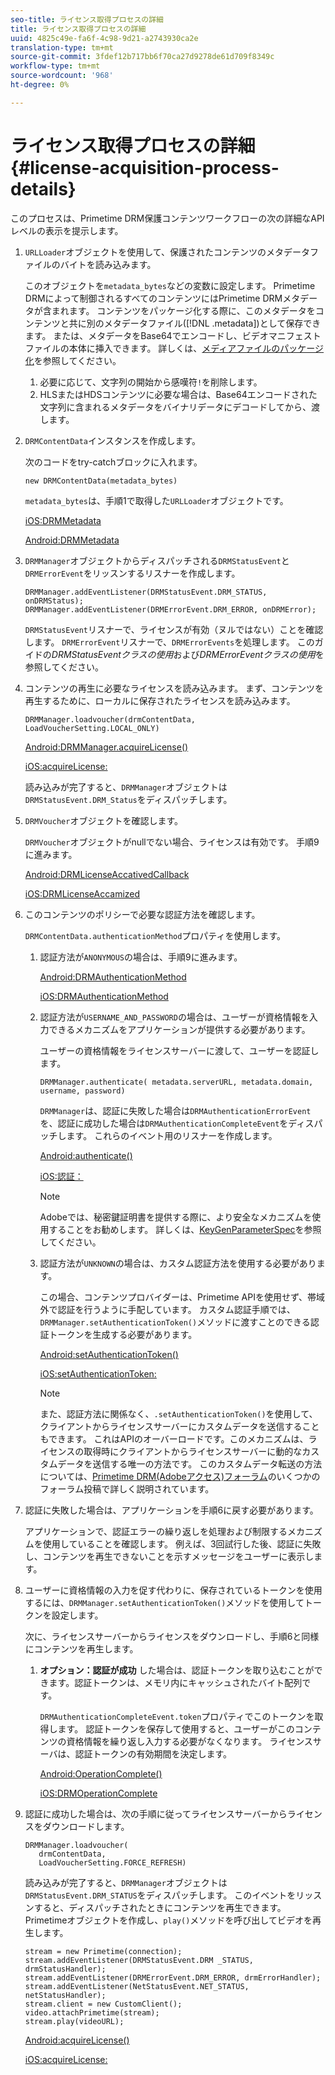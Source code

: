 ```yaml
---
seo-title: ライセンス取得プロセスの詳細
title: ライセンス取得プロセスの詳細
uuid: 4825c49e-fa6f-4c98-9d21-a2743930ca2e
translation-type: tm+mt
source-git-commit: 3fdef12b717bb6f70ca27d9278de61d709f8349c
workflow-type: tm+mt
source-wordcount: '968'
ht-degree: 0%

---
```



# ライセンス取得プロセスの詳細{#license-acquisition-process-details}

このプロセスは、Primetime DRM保護コンテンツワークフローの次の詳細なAPIレベルの表示を提示します。

1. `URLLoader`オブジェクトを使用して、保護されたコンテンツのメタデータファイルのバイトを読み込みます。

   このオブジェクトを`metadata_bytes`などの変数に設定します。 Primetime DRMによって制御されるすべてのコンテンツにはPrimetime DRMメタデータが含まれます。 コンテンツをパッケージ化する際に、このメタデータをコンテンツと共に別のメタデータファイル([!DNL .metadata])として保存できます。 または、メタデータをBase64でエンコードし、ビデオマニフェストファイルの本体に挿入できます。 詳しくは、[メディアファイルのパッケージ化](../protecting-content/packaging-media-overview/packaging-media-files.md)を参照してください。
   1. 必要に応じて、文字列の開始から感嘆符`!`を削除します。
   1. HLSまたはHDSコンテンツに必要な場合は、Base64エンコードされた文字列に含まれるメタデータをバイナリデータにデコードしてから、渡します。
1. `DRMContentData`インスタンスを作成します。

   次のコードをtry-catchブロックに入れます。

   ```
   new DRMContentData(metadata_bytes)
   ```

   `metadata_bytes`は、手順1で取得した`URLLoader`オブジェクトです。

   [iOS:DRMMetadata](https://help.adobe.com/en_US/primetime/api/drm-apis/client/ios/interface_d_r_m_metadata.html)

   [Android:DRMMetadata](https://help.adobe.com/en_US/primetime/api/drm-apis/client/android/index.html)

1. `DRMManager`オブジェクトからディスパッチされる`DRMStatusEvent`と`DRMErrorEvent`をリッスンするリスナーを作成します。

   ```
   DRMManager.addEventListener(DRMStatusEvent.DRM_STATUS, onDRMStatus); 
   DRMManager.addEventListener(DRMErrorEvent.DRM_ERROR, onDRMError);
   ```

   `DRMStatusEvent`リスナーで、ライセンスが有効（ヌルではない）ことを確認します。 `DRMErrorEvent`リスナーで、`DRMErrorEvents`を処理します。 このガイドの&#x200B;*DRMStatusEventクラスの使用*&#x200B;および&#x200B;*DRMErrorEventクラスの使用*&#x200B;を参照してください。

1. コンテンツの再生に必要なライセンスを読み込みます。
まず、コンテンツを再生するために、ローカルに保存されたライセンスを読み込みます。

   ```
   DRMManager.loadvoucher(drmContentData, LoadVoucherSetting.LOCAL_ONLY)
   ```

   [Android:DRMManager.acquireLicense()](https://help.adobe.com/en_US/primetime/api/drm-apis/client/android/com/adobe/ave/drm/DRMManager.html#acquireLicense(com.adobe.ave.drm.DRMMetadata,%20com.adobe.ave.drm.DRMAcquireLicenseSettings,%20com.adobe.ave.drm.DRMOperationErrorCallback,%20com.adobe.ave.drm.DRMLicenseAcquiredCallback))

   [iOS:acquireLicense:](https://help.adobe.com/en_US/primetime/api/drm-apis/client/ios/interface_d_r_m_manager.html#a52accb5ed5b49d6e5d91277d78279f1b)

   読み込みが完了すると、`DRMManager`オブジェクトは`DRMStatusEvent.DRM_Status`をディスパッチします。

1. `DRMVoucher`オブジェクトを確認します。


   `DRMVoucher`オブジェクトがnullでない場合、ライセンスは有効です。 手順9に進みます。

   [Android:DRMLicenseAccativedCallback](https://help.adobe.com/en_US/primetime/api/drm-apis/client/android/com/adobe/ave/drm/DRMLicenseAcquiredCallback.html)

   [iOS:DRMLicenseAccamized](https://help.adobe.com/en_US/primetime/api/drm-apis/client/ios/_d_r_m_interface_8h.html#afe5a9e3a003f312ee268d9b00927fa6d)
1. このコンテンツのポリシーで必要な認証方法を確認します。

   `DRMContentData.authenticationMethod`プロパティを使用します。
   1. 認証方法が`ANONYMOUS`の場合は、手順9に進みます。 

      [Android:DRMAuthenticationMethod](https://help.adobe.com/en_US/primetime/api/drm-apis/client/android/index.html?com/adobe/ave/drm/DRMLicenseAcquiredCallback.html)

      [iOS:DRMAuthenticationMethod](https://help.adobe.com/en_US/primetime/api/drm-apis/client/ios/_d_r_m_interface_8h.html#a2003f29af93898b52a4123c2dd92c457)
   1. 認証方法が`USERNAME_AND_PASSWORD`の場合は、ユーザーが資格情報を入力できるメカニズムをアプリケーションが提供する必要があります。

      ユーザーの資格情報をライセンスサーバーに渡して、ユーザーを認証します。

      ```
      DRMManager.authenticate( metadata.serverURL, metadata.domain, username, password)
      ```

      `DRMManager`は、認証に失敗した場合は`DRMAuthenticationErrorEvent`を、認証に成功した場合は`DRMAuthenticationCompleteEvent`をディスパッチします。 これらのイベント用のリスナーを作成します。

      [Android:authenticate()](https://help.adobe.com/en_US/primetime/api/drm-apis/client/android/com/adobe/ave/drm/DRMManager.html#authenticate(com.adobe.ave.drm.DRMMetadata,%20java.lang.String,%20java.lang.String,%20java.lang.String,%20java.lang.String,%20com.adobe.ave.drm.DRMOperationErrorCallback,%20com.adobe.ave.drm.DRMAuthenticationCompleteCallback))

      [iOS:認証：](https://help.adobe.com/en_US/primetime/api/drm-apis/client/ios/interface_d_r_m_manager.html#a169c1441f196a834094a8e0f5ecb4aca)

      >[!NOTE]
      >
      >Adobeでは、秘密鍵証明書を提供する際に、より安全なメカニズムを使用することをお勧めします。 詳しくは、[KeyGenParameterSpec](https://developer.android.com/reference/android/security/keystore/KeyGenParameterSpec.html)を参照してください。

   1. 認証方法が`UNKNOWN`の場合は、カスタム認証方法を使用する必要があります。

      この場合、コンテンツプロバイダーは、Primetime APIを使用せず、帯域外で認証を行うように手配しています。 カスタム認証手順では、`DRMManager.setAuthenticationToken()`メソッドに渡すことのできる認証トークンを生成する必要があります。

      [Android:setAuthenticationToken()](https://help.adobe.com/en_US/primetime/api/drm-apis/client/android/com/adobe/ave/drm/DRMManager.html#setAuthenticationToken(com.adobe.ave.drm.DRMMetadata,%20java.lang.String,%20byte[],%20com.adobe.ave.drm.DRMOperationErrorCallback,%20com.adobe.ave.drm.DRMOperationCompleteCallback))

      [iOS:setAuthenticationToken:](https://help.adobe.com/en_US/primetime/api/drm-apis/client/ios/interface_d_r_m_manager.html#a17884b5d9bcc5b0b39503f61140f9b09)

      >[!NOTE]
      >
      >また、認証方法に関係なく、`.setAuthenticationToken()`を使用して、クライアントからライセンスサーバーにカスタムデータを送信することもできます。 これはAPIのオーバーロードです。このメカニズムは、ライセンスの取得時にクライアントからライセンスサーバーに動的なカスタムデータを送信する唯一の方法です。 このカスタムデータ転送の方法については、[Primetime DRM(Adobeアクセス)フォーラム](https://forums.adobe.com/community/adobe_access)のいくつかのフォーラム投稿で詳しく説明されています。

1. 認証に失敗した場合は、アプリケーションを手順6に戻す必要があります。

   アプリケーションで、認証エラーの繰り返しを処理および制限するメカニズムを使用していることを確認します。 例えば、3回試行した後、認証に失敗し、コンテンツを再生できないことを示すメッセージをユーザーに表示します。
1. ユーザーに資格情報の入力を促す代わりに、保存されているトークンを使用するには、`DRMManager.setAuthenticationToken()`メソッドを使用してトークンを設定します。

   次に、ライセンスサーバーからライセンスをダウンロードし、手順6と同様にコンテンツを再生します。
   1. **オプション：認証が成功** した場合は、認証トークンを取り込むことができます。認証トークンは、メモリ内にキャッシュされたバイト配列です。

      `DRMAuthenticationCompleteEvent.token`プロパティでこのトークンを取得します。 認証トークンを保存して使用すると、ユーザーがこのコンテンツの資格情報を繰り返し入力する必要がなくなります。 ライセンスサーバは、認証トークンの有効期間を決定します。

      [Android:OperationComplete()](https://help.adobe.com/en_US/primetime/api/drm-apis/client/android/com/adobe/ave/drm/DRMOperationCompleteCallback.html)

      [iOS:DRMOperationComplete](https://help.adobe.com/en_US/primetime/api/drm-apis/client/ios/_d_r_m_interface_8h.html#a5f2392ec6661b51bf7b0df71cd514731)
1. 認証に成功した場合は、次の手順に従ってライセンスサーバーからライセンスをダウンロードします。

   ```
   DRMManager.loadvoucher( 
      drmContentData, 
      LoadVoucherSetting.FORCE_REFRESH)
   ```

   読み込みが完了すると、`DRMManager`オブジェクトは`DRMStatusEvent.DRM_STATUS`をディスパッチします。 このイベントをリッスンすると、ディスパッチされたときにコンテンツを再生できます。  Primetimeオブジェクトを作成し、`play()`メソッドを呼び出してビデオを再生します。

   ```
   stream = new Primetime(connection); 
   stream.addEventListener(DRMStatusEvent.DRM _STATUS, drmStatusHandler); 
   stream.addEventListener(DRMErrorEvent.DRM_ERROR, drmErrorHandler); 
   stream.addEventListener(NetStatusEvent.NET_STATUS, netStatusHandler); 
   stream.client = new CustomClient(); 
   video.attachPrimetime(stream); 
   stream.play(videoURL);
   ```

   [Android:acquireLicense()](https://help.adobe.com/en_US/primetime/api/drm-apis/client/android/com/adobe/ave/drm/DRMManager.html#acquireLicense(com.adobe.ave.drm.DRMMetadata,%20com.adobe.ave.drm.DRMAcquireLicenseSettings,%20com.adobe.ave.drm.DRMOperationErrorCallback,%20com.adobe.ave.drm.DRMLicenseAcquiredCallback))

   [iOS:acquireLicense:](https://help.adobe.com/en_US/primetime/api/drm-apis/client/ios/interface_d_r_m_manager.html#a52accb5ed5b49d6e5d91277d78279f1b)